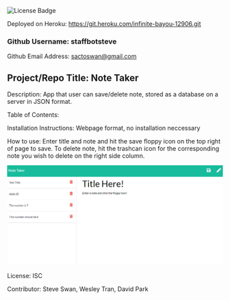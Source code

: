
![License Badge](https://img.shields.io/badge/License-ISC-green.svg)

Deployed on Heroku: https://git.heroku.com/infinite-bayou-12906.git

### Github Username: staffbotsteve

Github Email Address: sactoswan@gmail.com

## Project/Repo Title: Note Taker

Description: App that user can save/delete note, stored as a database on a server in JSON format.

Table of Contents: 

Installation Instructions: Webpage format, no installation neccessary

How to use: Enter title and note and hit the save floppy icon on the top right of page to save. To delete note, hit the trashcan icon for the corresponding note you wish to delete on the right side column.

![Screenshot](/public/assets/screenshot/screenshot.png)

License: ISC

Contributor: Steve Swan, Wesley Tran, David Park
